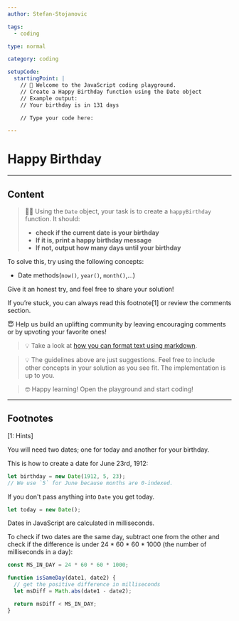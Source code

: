 ```yaml
---
author: Stefan-Stojanovic

tags:
  - coding

type: normal

category: coding

setupCode:
  startingPoint: |
    // 👋 Welcome to the JavaScript coding playground.
    // Create a Happy Birthday function using the Date object
    // Example output:
    // Your birthday is in 131 days

    // Type your code here:

---
```


# Happy Birthday

---

## Content

> 👩‍💻 Using the `Date` object, your task is to create a `happyBirthday` function. It should:
> - **check if the current date is your birthday**
> - **If it is, print a happy birthday message**
> - **If not, output how many days until your birthday**

To solve this, try using the following concepts:
- Date methods(`now()`, `year()`, `month()`,...)

Give it an honest try, and feel free to share your solution!

If you’re stuck, you can always read this footnote[1] or review the comments section.

😇 Help us build an uplifting community by leaving encouraging comments or by upvoting your favorite ones!

> 💡 Take a look at [how you can format text using markdown](https://www.enki.com/glossary/general/markdown-formatting).

> 💡 The guidelines above are just suggestions. Feel free to include other concepts in your solution as you see fit. The implementation is up to you.

> 🤓 Happy learning! Open the playground and start coding!


---

## Footnotes

[1: Hints]

You will need two dates; one for today and another for your birthday.

This is how to create a date for June 23rd, 1912: 

```javascript
let birthday = new Date(1912, 5, 23);
// We use `5` for June because months are 0-indexed. 
```

If you don't pass anything into `Date` you get today.

```javascript
let today = new Date();
```

Dates in JavaScript are calculated in milliseconds.

To check if two dates are the same day, subtract one from the other and check if the difference is under 24 * 60 * 60 * 1000 (the number of milliseconds in a day):

```javascript
const MS_IN_DAY = 24 * 60 * 60 * 1000;

function isSameDay(date1, date2) {
  // get the positive difference in milliseconds
  let msDiff = Math.abs(date1 - date2);

  return msDiff < MS_IN_DAY;
}
```
